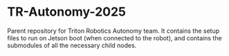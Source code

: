 # TR-Autonomy-2025
Parent repository for Triton Robotics Autonomy team. It contains the setup files to run on Jetson boot (when connected to the robot), and contains the submodules of all the necessary child nodes. 
